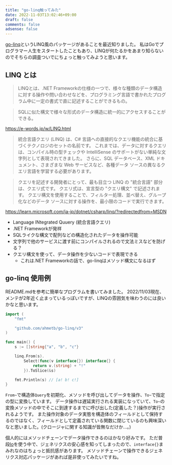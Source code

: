 ```yaml
---
title: "go-linq触ってみた"
date: 2022-11-03T13:02:46+09:00
draft: false
comments: false
adsense: false
---
```


[go-linq](https://github.com/ahmetb/go-linq)というLINQ風のパッケージがあることを最近知りました。
私はGoでプログラマー人生をスタートしたこともあり、LINQが何たるかをあまり知らないのでそちらの調査ついでにちょっと触ってみようと思います。

## LINQ とは

> LINQとは、.NET Frameworkの仕様の一つで、様々な種類のデータ構造に対する操作や問い合わせなどを、プログラミング言語で書かれたプログラム中に一定の書式で直に記述することができるもの。

> SQLに似た構文で様々な形式のデータ構造に統一的にアクセスすることができる。

https://e-words.jp/w/LINQ.html

> 統合言語クエリ (LINQ) は、C# 言語への直接的なクエリ機能の統合に基づくテクノロジのセットの名前です。 これまでは、データに対するクエリは、コンパイル時の型チェックや IntelliSense のサポートがない単純な文字列として表現されてきました。 さらに、SQL データベース、XML ドキュメント、さまざまな Web サービスなど、各種データ ソースの異なるクエリ言語を学習する必要があります。

> クエリを記述する開発者にとって、最も目立つ LINQ の "統合言語" 部分は、クエリ式です。 クエリ式は、宣言型の "クエリ構文" で記述されます。 クエリ構文を使用することで、フィルター処理、並べ替え、グループ化などのデータ ソースに対する操作を、最小限のコードで実行できます。

https://learn.microsoft.com/ja-jp/dotnet/csharp/linq/?redirectedfrom=MSDN

- Language INtegrated Quuery (統合言語クエリ)
- .NET Frameworkが発祥
- SQLライクな構文で配列などの構造化されたデータを操作可能
- 文字列で他のサービスに渡す前にコンパイルされるので文法ミスなどを防げる？
- クエリ構文を使って、データ操作を少ないコードで表現できる
    - これは.NET Frameworkの話で、go-linqはメソッド構文になるはず

## go-linq 使用例

README.mdを参考に簡単なプログラムを書いてみました。
2022/11/03現在、メンテが2年近く止まっているっぽいですが、LINQの雰囲気を味わうのには良いかなと思います。

```go
import (
	"fmt"

	"github.com/ahmetb/go-linq/v3"
)

func main() {
	s := []string{"a", "b", "c"}

	linq.From(s).
		Select(func(v interface{}) interface{} {
			return v.(string) + "!"
		}).ToSlice(&s)

	fmt.Println(s) // [a! b! c!]
}
```

`From~`で構造体`Query`を初期化、メソッドを呼び出してデータを操作、`To~`で指定の型に変換しています。
データ操作は遅延実行される実装になっていて、`To~`の変換メソッドの中でそこに到達するまでに呼び出した(定義した？)操作が実行されるようです。
また操作対象のデータ実態を構造体のフィールドとして保持するのではなく、フィールドとして定義されている関数に閉じているのも興味深いなと思いました。(クロージャに関する知識が皆無なだけか...。)

個人的にはメソッドチェーンでデータ操作できるのはかなり好みです。
ただ普段[lo](https://github.com/samber/lo)を使う中で、ジェネリクスの安心感を知ってしまったので、`interface{}`まみれなのはちょっと抵抗感があります。
メソッドチェーンで操作できるジェネリクス対応パッケージがあれば是非使ってみたいですね。
